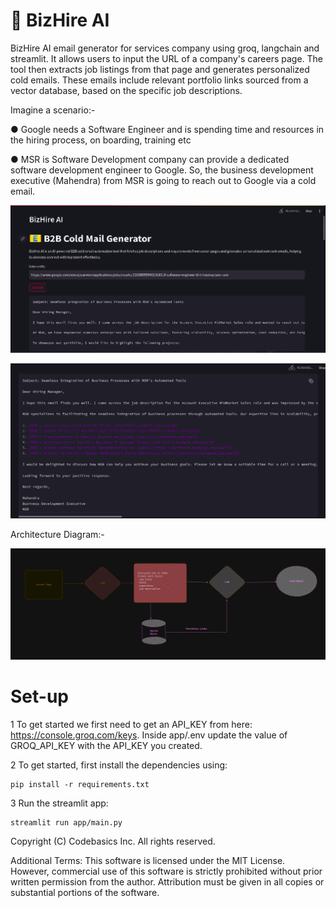 
# 📧 BizHire AI

BizHire AI email generator for services company using groq, langchain and streamlit. It allows users to input the URL of a company's careers page. The tool then extracts job listings from that page and generates personalized cold emails. These emails include relevant portfolio links sourced from a vector database, based on the specific job descriptions.

Imagine a scenario:-

● Google needs a  Software Engineer and is spending time and resources in the hiring process, on boarding, training etc

● MSR is Software Development company can provide a dedicated software development engineer to Google. So, the business development executive (Mahendra) from MSR is going to reach out to Google via a cold email.

![alt text](image.png)

![alt text](image2.png)


Architecture Diagram:-

![alt text](Architecture.png)

# Set-up 

1 To get started we first need to get an API_KEY from here: https://console.groq.com/keys. Inside app/.env update the value of GROQ_API_KEY with the API_KEY you created.


2 To get started, first install the dependencies using:


``` 
pip install -r requirements.txt

```

3 Run the streamlit app:

```
streamlit run app/main.py
```

Copyright (C) Codebasics Inc. All rights reserved.

Additional Terms: This software is licensed under the MIT License. However, commercial use of this software is strictly prohibited without prior written permission from the author. Attribution must be given in all copies or substantial portions of the software.





